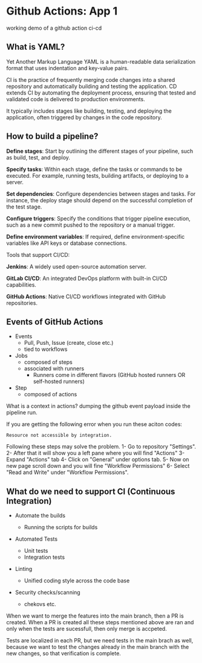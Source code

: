 # Github Actions: App 1
working demo of a github action ci-cd

## What is YAML?
Yet Another Markup Language
YAML is a human-readable data serialization format that uses indentation and key-value pairs.

CI is the practice of frequently merging code changes into a shared repository and automatically building and testing the application.
CD extends CI by automating the deployment process, ensuring that tested and validated code is delivered to production environments.

It typically includes stages like building, testing, and deploying the application, often triggered by changes in the code repository.

## How to build a pipeline?

**Define stages**: Start by outlining the different stages of your pipeline, such as build, test, and deploy.

**Specify tasks**: Within each stage, define the tasks or commands to be executed. For example, running tests, building artifacts, or deploying to a server.

**Set dependencies**: Configure dependencies between stages and tasks. For instance, the deploy stage should depend on the successful completion of the test stage.

**Configure triggers**: Specify the conditions that trigger pipeline execution, such as a new commit pushed to the repository or a manual trigger.

**Define environment variables**: If required, define environment-specific variables like API keys or database connections.

Tools that support CI/CD: 

**Jenkins**: A widely used open-source automation server.

**GitLab CI/CD**: An integrated DevOps platform with built-in CI/CD capabilities.

**GitHub Actions**: Native CI/CD workflows integrated with GitHub repositories.

## Events of GitHub Actions

- Events
  - Pull, Push, Issue (create, close etc.)
  - tied to workflows
- Jobs
  - composed of steps
  - associated with runners
    - Runners come in different flavors (GitHub hosted runners OR self-hosted runners)
- Step
  - composed of actions


What is a context in actions?
dumping the github event payload inside the pipeline run.

If you are getting the following error when you run these aciton codes:
 
`Resource not accessible by integration.` 

Following these steps may solve the problem.
1- Go to repository "Settings".
2- After that it will show you a left pane where you will find "Actions"
3- Expand "Actions" tab
4- Click on "General" under options tab.
5- Now on new page scroll down and you will fine "Workflow Permissions"
6- Select "Read and Write" under "Workflow Permissions".


## What do we need to support CI (Continuous Integration)
- Automate the builds
  - Running the scripts for builds

- Automated Tests
  - Unit tests
  - Integration tests

- Linting
  - Unified coding style across the code base

- Security checks/scanning
  - chekovs etc.

When we want to merge the features into the main branch, then a PR is created. 
When a PR is created all these steps mentioned above are ran and only when the tests are sucessfull, then only merge is accpeted. 

Tests are localized in each PR, but we need tests in the main brach as well, because we want to test the changes already in the main branch with the new changes, so that verification is complete. 

